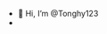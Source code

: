 - 👋 Hi, I’m @Tonghy123
-

<!---
Tonghy123/Tonghy123 is a ✨ special ✨ repository because its `README.md` (this file) appears on your GitHub profile.
You can click the Preview link to take a look at your changes.
--->
